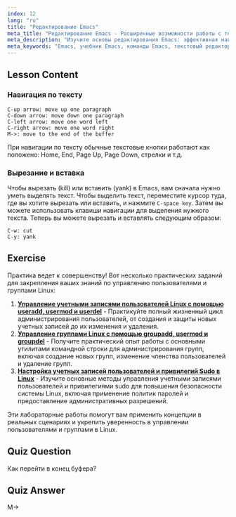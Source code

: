 ```yaml
---
index: 12
lang: "ru"
title: "Редактирование Emacs"
meta_title: "Редактирование Emacs - Расширенные возможности работы с текстом"
meta_description: "Изучите основы редактирования Emacs: эффективная навигация по тексту, вырезание и вставка. Это руководство для начинающих поможет вам освоить основные команды Emacs для Linux."
meta_keywords: "Emacs, учебник Emacs, команды Emacs, текстовый редактор, редактор Linux, навигация Emacs, Emacs для начинающих, руководство Emacs"
---
```


## Lesson Content

### Навигация по тексту

```
C-up arrow: move up one paragraph
C-down arrow: move down one paragraph
C-left arrow: move one word left
C-right arrow: move one word right
M->: move to the end of the buffer
```

При навигации по тексту обычные текстовые кнопки работают как положено: Home, End, Page Up, Page Down, стрелки и т.д.

### Вырезание и вставка

Чтобы вырезать (kill) или вставить (yank) в Emacs, вам сначала нужно уметь выделять текст. Чтобы выделить текст, переместите курсор туда, где вы хотите вырезать или вставить, и нажмите `C-space key`. Затем вы можете использовать клавиши навигации для выделения нужного текста. Теперь вы можете вырезать и вставлять следующим образом:

```
C-w: cut
C-y: yank
```

## Exercise

Практика ведет к совершенству! Вот несколько практических заданий для закрепления ваших знаний по управлению пользователями и группами Linux:

1. **[Управление учетными записями пользователей Linux с помощью useradd, usermod и userdel](https://labex.io/ru/labs/comptia-manage-linux-user-accounts-with-useradd-usermod-and-userdel-590837)** - Практикуйте полный жизненный цикл администрирования пользователей, от создания и защиты новых учетных записей до их изменения и удаления.
2. **[Управление группами Linux с помощью groupadd, usermod и groupdel](https://labex.io/ru/labs/comptia-manage-linux-groups-with-groupadd-usermod-and-groupdel-590836)** - Получите практический опыт работы с основными утилитами командной строки для администрирования групп, включая создание новых групп, изменение членства пользователей и удаление групп.
3. **[Настройка учетных записей пользователей и привилегий Sudo в Linux](https://labex.io/ru/labs/comptia-configure-user-accounts-and-sudo-privileges-in-linux-590856)** - Изучите основные методы управления учетными записями пользователей и привилегиями sudo для повышения безопасности системы Linux, включая применение политик паролей и предоставление административных разрешений.

Эти лабораторные работы помогут вам применить концепции в реальных сценариях и укрепить уверенность в управлении пользователями и группами в Linux.

## Quiz Question

Как перейти в конец буфера?

## Quiz Answer

M->
